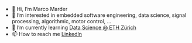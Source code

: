 - 👋 Hi, I’m Marco Marder
- 👀 I’m interested in embedded software engineering, data science, signal processing, algorithmic, motor control, ...
- 🌱 I’m currently learning [Data Science @ ETH Zürich](https://inf.ethz.ch/continuing-education/das-datascience.html)
- 📫 How to reach me [LinkedIn](https://www.linkedin.com/in/marco-marder-422b27124/)

<!---
MaMarder/MaMarder is a ✨ special ✨ repository because its `README.md` (this file) appears on your GitHub profile.
You can click the Preview link to take a look at your changes.
--->

